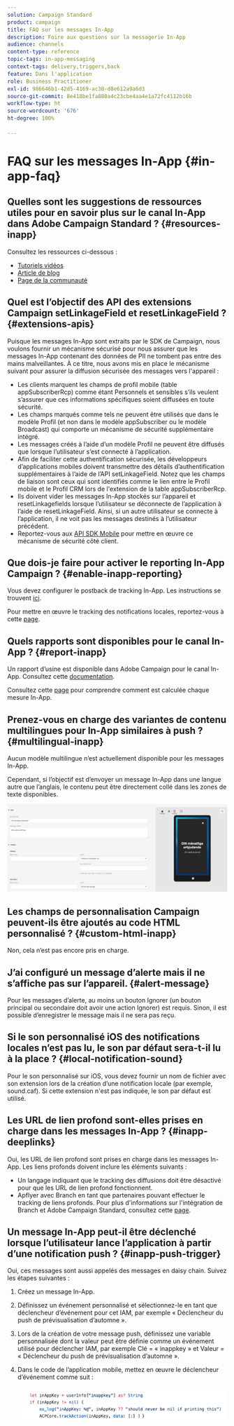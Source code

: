```yaml
---
solution: Campaign Standard
product: campaign
title: FAQ sur les messages In-App
description: Foire aux questions sur la messagerie In-App
audience: channels
content-type: reference
topic-tags: in-app-messaging
context-tags: delivery,triggers,back
feature: Dans l'application
role: Business Practitioner
exl-id: 986646b1-42d5-4169-ac38-d8e612a9a6d3
source-git-commit: 8e418be1fa880a4c23cbe4aa4e1a72fc4112b16b
workflow-type: ht
source-wordcount: '676'
ht-degree: 100%

---
```



# FAQ sur les messages In-App {#in-app-faq}

## Quelles sont les suggestions de ressources utiles pour en savoir plus sur le canal In-App dans Adobe Campaign Standard ?  {#resources-inapp}

Consultez les ressources ci-dessous :

* [Tutoriels vidéos](https://experienceleague.adobe.com/docs/campaign-standard-learn/tutorials/communication-channels/mobile/in-app/in-app-message-overview.html?lang=fr)
* [Article de blog](https://theblog.adobe.com/get-more-out-of-the-new-in-app-message-channel-from-adobe-campaign/)
* [Page de la communauté](https://experienceleaguecommunities.adobe.com/t5/adobe-campaign-standard/ct-p/adobe-campaign-standard-community)

## Quel est l’objectif des API des extensions Campaign setLinkageField et resetLinkageField ?  {#extensions-apis}

Puisque les messages In-App sont extraits par le SDK de Campaign, nous voulons fournir un mécanisme sécurisé pour nous assurer que les messages In-App contenant des données de PII ne tombent pas entre des mains malveillantes. À ce titre, nous avons mis en place le mécanisme suivant pour assurer la diffusion sécurisée des messages vers l&#39;appareil :

* Les clients marquent les champs de profil mobile (table appSubscriberRcp) comme étant Personnels et sensibles s’ils veulent s’assurer que ces informations spécifiques soient diffusées en toute sécurité.
* Les champs marqués comme tels ne peuvent être utilisés que dans le modèle Profil (et non dans le modèle appSubscriber ou le modèle Broadcast) qui comporte un mécanisme de sécurité supplémentaire intégré.
* Les messages créés à l’aide d’un modèle Profil ne peuvent être diffusés que lorsque l’utilisateur s’est connecté à l’application.
* Afin de faciliter cette authentification sécurisée, les développeurs d’applications mobiles doivent transmettre des détails d’authentification supplémentaires à l’aide de l’API setLinkageField. Notez que les champs de liaison sont ceux qui sont identifiés comme le lien entre le Profil mobile et le Profil CRM lors de l&#39;extension de la table appSubscriberRcp.
* Ils doivent vider les messages In-App stockés sur l’appareil et resetLinkagefields lorsque l’utilisateur se déconnecte de l’application à l’aide de resetLinkageField. Ainsi, si un autre utilisateur se connecte à l’application, il ne voit pas les messages destinés à l’utilisateur précédent.
* Reportez-vous aux [API SDK Mobile](https://aep-sdks.gitbook.io/docs/using-mobile-extensions/adobe-campaign-standard/adobe-campaign-standard-api-reference) pour mettre en œuvre ce mécanisme de sécurité côté client.

## Que dois-je faire pour activer le reporting In-App Campaign ?  {#enable-inapp-reporting}

Vous devez configurer le postback de tracking In-App. Les instructions se trouvent [ici](https://helpx.adobe.com/fr/campaign/kb/config-app-in-launch.html#InApptrackingpostback).

Pour mettre en œuvre le tracking des notifications locales, reportez-vous à cette [page](../../administration/using/local-tracking.md).

## Quels rapports sont disponibles pour le canal In-App ?  {#report-inapp}

Un rapport d’usine est disponible dans Adobe Campaign pour le canal In-App. Consultez cette [documentation](../../reporting/using/in-app-report.md).

Consultez cette [page](../../reporting/using/indicator-calculation.md#in-app-delivery) pour comprendre comment est calculée chaque mesure In-App.

## Prenez-vous en charge des variantes de contenu multilingues pour In-App similaires à push ?  {#multilingual-inapp}

Aucun modèle multilingue n’est actuellement disponible pour les messages In-App.

Cependant, si l’objectif est d’envoyer un message In-App dans une langue autre que l’anglais, le contenu peut être directement collé dans les zones de texte disponibles.

![](assets/faq_inapp.png)

## Les champs de personnalisation Campaign peuvent-ils être ajoutés au code HTML personnalisé ?  {#custom-html-inapp}

Non, cela n’est pas encore pris en charge.

## J’ai configuré un message d’alerte mais il ne s’affiche pas sur l’appareil. {#alert-message}

Pour les messages d’alerte, au moins un bouton Ignorer (un bouton principal ou secondaire doit avoir une action Ignorer) est requis. Sinon, il est possible d’enregistrer le message mais il ne sera pas reçu.

## Si le son personnalisé iOS des notifications locales n’est pas lu, le son par défaut sera-t-il lu à la place ?  {#local-notification-sound}

Pour le son personnalisé sur iOS, vous devez fournir un nom de fichier avec son extension lors de la création d’une notification locale (par exemple, sound.caf). Si cette extension n&#39;est pas indiquée, le son par défaut est utilisé.

## Les URL de lien profond sont-elles prises en charge dans les messages In-App ?  {#inapp-deeplinks}

Oui, les URL de lien profond sont prises en charge dans les messages In-App. Les liens profonds doivent inclure les éléments suivants :

* Un langage indiquant que le tracking des diffusions doit être désactivé pour que les URL de lien profond fonctionnent.
* Apflyer avec Branch en tant que partenaires pouvant effectuer le tracking de liens profonds. Pour plus d&#39;informations sur l&#39;intégration de Branch et Adobe Campaign Standard, consultez cette [page](https://help.branch.io/using-branch/docs/adobe-campaign-standard-1).

## Un message In-App peut-il être déclenché lorsque l’utilisateur lance l’application à partir d’une notification push ?  {#inapp-push-trigger}

Oui, ces messages sont aussi appelés des messages en daisy chain. Suivez les étapes suivantes :

1. Créez un message In-App.

1. Définissez un événement personnalisé et sélectionnez-le en tant que déclencheur d’événement pour cet IAM, par exemple « Déclencheur du push de prévisualisation d’automne ».

1. Lors de la création de votre message push, définissez une variable personnalisée dont la valeur peut être définie comme un événement utilisé pour déclencher IAM, par exemple Clé = « inappkey » et Valeur = « Déclencheur du push de prévisualisation d’automne ».

1. Dans le code de l’application mobile, mettez en œuvre le déclencheur d’événement comme suit :

   ![](assets/faq_inapp_2.png)
